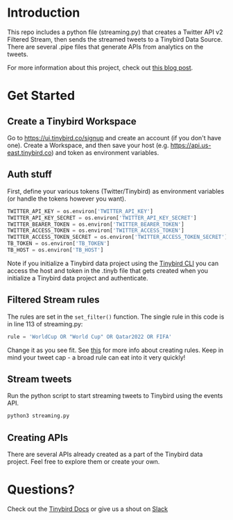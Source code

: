 # Introduction
This repo includes a python file (streaming.py) that creates a Twitter API v2 Filtered Stream, then sends the streamed tweets to a Tinybird Data Source. There are several .pipe files that generate APIs from analytics on the tweets.

For more information about this project, check out [this blog post](https://www.tinybird.co/blog-posts/world-cup-sentiment).

# Get Started

## Create a Tinybird Workspace
Go to https://ui.tinybird.co/signup and create an account (if you don't have one). Create a Workspace, and then save your host (e.g. https://api.us-east.tinybird.co) and token as environment variables.

## Auth stuff
First, define your various tokens (Twitter/Tinybird) as environment variables (or handle the tokens however you want).

```python
TWITTER_API_KEY = os.environ['TWITTER_API_KEY']
TWITTER_API_KEY_SECRET = os.environ['TWITTER_API_KEY_SECRET']
TWITTER_BEARER_TOKEN = os.environ['TWITTER_BEARER_TOKEN']
TWITTER_ACCESS_TOKEN = os.environ['TWITTER_ACCESS_TOKEN']
TWITTER_ACCESS_TOKEN_SECRET = os.environ['TWITTER_ACCESS_TOKEN_SECRET']
TB_TOKEN = os.environ['TB_TOKEN']
TB_HOST = os.environ['TB_HOST']
```

Note if you initialize a Tinybird data project using the [Tinybird CLI](https://www.tinybird.co/docs/quick-start-cli.html) you can access the host and token in the .tinyb file that gets created when you initialize a Tinybird data project and authenticate.

## Filtered Stream rules
The rules are set in the `set_filter()` function. The single rule in this code is in line 113 of streaming.py:

```python
rule = 'WorldCup OR "World Cup" OR Qatar2022 OR FIFA'
```

Change it as you see fit. See [this](https://developer.twitter.com/en/docs/twitter-api/tweets/filtered-stream/integrate/build-a-rule) for more info about creating rules.
Keep in mind your tweet cap - a broad rule can eat into it very quickly!

## Stream tweets
Run the python script to start streaming tweets to Tinybird using the events API.

```bash
python3 streaming.py
```

## Creating APIs
There are several APIs already created as a part of the Tinybird data project. Feel free to explore them or create your own.

# Questions?
Check out the [Tinybird Docs](https://www.tinybird.co/docs) or give us a shout on [Slack](https://www.tinybird.co/join-our-slack-community)
